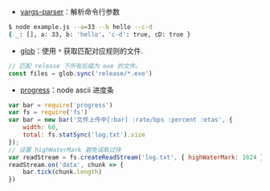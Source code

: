 - [yargs-parser](https://github.com/yargs/yargs-parser)：解析命令行参数

```bash
$ node example.js --a=33 --b hello --c-d
{ _: [], a: 33, b: 'hello'，'c-d': true, cD: true }
```

- [glob](https://www.cnblogs.com/liulangmao/p/4552339.html)：使用 `*` 获取匹配对应规则的文件.

```js
// 匹配 release 下所有后缀为 exe 的文件。
const files = glob.sync('release/*.exe')
```

- [progress](https://github.com/visionmedia/node-progress)：node ascii 进度条
```js
var bar = require('progress')
var fs = require('fs')
var bar = new bar('文件上传中[:bar] :rate/bps :percent :etas', {
    width: 60,
    total: fs.statSync('log.txt').size
});
// 设置 highWaterMark 避免读取过快
var readStream = fs.createReadStream('log.txt', { highWaterMark: 1024 })
readStream.on('data', chunk => {
    bar.tick(chunk.length)
})

```